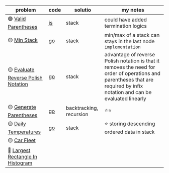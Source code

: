 | problem                                                                                                | code                                                                                                       | solutio                 | my notes                                                                                                                                                                   |
|--------------------------------------------------------------------------------------------------------|------------------------------------------------------------------------------------------------------------|-------------------------|----------------------------------------------------------------------------------------------------------------------------------------------------------------------------|
| 🟢 [Valid Parentheses](https://leetcode.com/problems/valid-parentheses/)                               | [js](https://github.com/shayansm2/leetcodeSolutions/blob/main/src/easy/ValidParentheses.js)                | stack                   | could have added termination logics                                                                                                                                        |
| 🟡 [Min Stack](https://leetcode.com/problems/min-stack/)                                               | [go](https://github.com/shayansm2/leetcodeSolutions/blob/main/src/medium/MinStack.go)                      | stack                   | min/max of a stack can stays in the last node `implementation`                                                                                                             |
| 🟡 [Evaluate Reverse Polish Notation](https://leetcode.com/problems/evaluate-reverse-polish-notation/) | [go](https://github.com/shayansm2/leetcodeSolutions/blob/main/src/medium/EvaluateReversePolishNotation.go) | stack                   | advantage of reverse Polish notation is that it removes the need for order of operations and parentheses that are required by infix notation and can be evaluated linearly |
| 🟡 [Generate Parentheses](https://leetcode.com/problems/generate-parentheses/)                         | [go](https://github.com/shayansm2/leetcodeSolutions/blob/main/src/medium/GenerateParentheses.go)           | backtracking, recursion | ⭐⭐                                                                                                                                                                         |
| 🟡 [Daily Temperatures](https://leetcode.com/problems/daily-temperatures/)                             | [go](https://github.com/shayansm2/leetcodeSolutions/blob/main/src/medium/DailyTemperatures.go)             | stack                   | ⭐ storing descending ordered data in stack                                                                                                                                 |
| 🟡 [Car Fleet](https://leetcode.com/problems/car-fleet/)                                               ||
| 🔴 [Largest Rectangle In Histogram](https://leetcode.com/problems/largest-rectangle-in-histogram/)     ||

